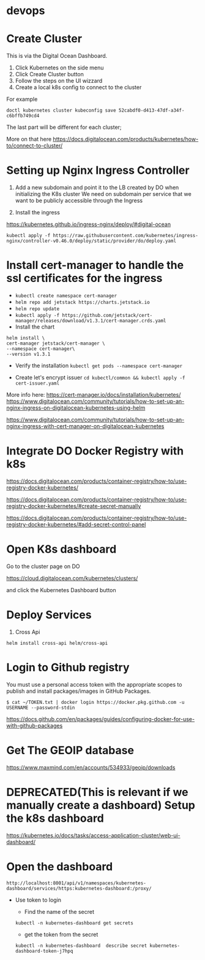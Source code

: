 # devops

Create Cluster
===

This is via the Digital Ocean Dashboard. 

1. Click Kubernetes on the side menu
2. Click Create Cluster button
3. Follow the steps on the UI wizzard
4. Create a local k8s config to connect to the cluster

For example

`doctl kubernetes cluster kubeconfig save 52cabdf0-d413-47df-a34f-c6bffb749cd4`

The last part will be different for each cluster; 

More on that here https://docs.digitalocean.com/products/kubernetes/how-to/connect-to-cluster/

Setting up Nginx Ingress Controller
===
1. Add a new subdomain and point it to the LB created by DO when initializing the K8s cluster
  We need on subdomain per service that we want to be publicly accessible through the Ingress
  
2. Install the ingress

https://kubernetes.github.io/ingress-nginx/deploy/#digital-ocean

`kubectl apply -f https://raw.githubusercontent.com/kubernetes/ingress-nginx/controller-v0.46.0/deploy/static/provider/do/deploy.yaml`

Install cert-manager to handle the ssl certificates for the ingress
===

  - `kubectl create namespace cert-manager`
  - `helm repo add jetstack https://charts.jetstack.io`
  - `helm repo update`
  - `kubectl apply -f https://github.com/jetstack/cert-manager/releases/download/v1.3.1/cert-manager.crds.yaml`
  - Install the chart

  ```
  helm install \
  cert-manager jetstack/cert-manager \
  --namespace cert-manager\
  --version v1.3.1
  ```

  - Verify the installation
  `kubectl get pods --namespace cert-manager`


  - Create let's encrypt issuer
  `cd kubectl/common && kubectl apply -f cert-issuer.yaml`


More info here:
https://cert-manager.io/docs/installation/kubernetes/
https://www.digitalocean.com/community/tutorials/how-to-set-up-an-nginx-ingress-on-digitalocean-kubernetes-using-helm


https://www.digitalocean.com/community/tutorials/how-to-set-up-an-nginx-ingress-with-cert-manager-on-digitalocean-kubernetes

Integrate DO Docker Registry with k8s
===
https://docs.digitalocean.com/products/container-registry/how-to/use-registry-docker-kubernetes/

https://docs.digitalocean.com/products/container-registry/how-to/use-registry-docker-kubernetes/#create-secret-manually

https://docs.digitalocean.com/products/container-registry/how-to/use-registry-docker-kubernetes/#add-secret-control-panel


Open K8s dashboard
===

Go to the cluster page on DO 

https://cloud.digitalocean.com/kubernetes/clusters/ 

and click the Kubernetes Dashboard button

Deploy Services
===

1. Cross Api

`helm install cross-api helm/cross-api`

Login to Github registry
===

You must use a personal access token with the appropriate scopes to publish and install packages/images in GitHub Packages.

`$ cat ~/TOKEN.txt | docker login https://docker.pkg.github.com -u USERNAME --password-stdin`

https://docs.github.com/en/packages/guides/configuring-docker-for-use-with-github-packages

Get The GEOIP database
===
https://www.maxmind.com/en/accounts/534933/geoip/downloads

**DEPRECATED(This is relevant if we manually create a dashboard)**
Setup the k8s dashboard
===

https://kubernetes.io/docs/tasks/access-application-cluster/web-ui-dashboard/

Open the dashboard
===

`http://localhost:8001/api/v1/namespaces/kubernetes-dashboard/services/https:kubernetes-dashboard:/proxy/`

- Use token to login
  - Find the name of the secret

  `kubectl -n kubernetes-dashboard get secrets`

  - get the token from the secret

  `kubectl -n kubernetes-dashboard  describe secret kubernetes-dashboard-token-j7hpq`
